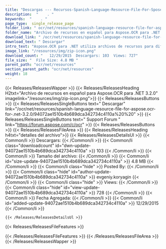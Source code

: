 ```yaml
---
title: "Descargas --- Recursos-Spanish-Language-Resource-File-For-Spose.OCRFor-.NET-3.2.0." 
description:  "    . " 
keywords:  "    . " 
page_type:  single_release_page
folder_link: " ocr/net/resources/spanish-language-resource-file-for-aspose.ocr-for-.net-3.2.0/"
folder_name: "Archivo de recursos en español para Aspose.OCR para .NET 3.2.0"
download_link: " /ocr/net/resources/spanish-language-resource-file-for-aspose.ocr-for-.net-3.2.0/94072ae1510b4b689dca342734c4110a"
download_text: " Descargar"
intro_text: "Aspose.OCR para .NET utiliza archivos de recursos para diferentes idiomas para realizar OCR o ..."
image_link: "/resources/img/zip-icon.png"
download_count: "   12/29/2015  Descargars: 103  Views: 727"
file_size: "  File Size: 4.8 MB "
parent_path: "ocr/net/resources"
section_parent_path: "ocr/net/resources"
weight: 18
---
```


{{< Releases/ReleasesWapper >}}
  {{< Releases/ReleasesHeading H2txt="Archivo de recursos en español para Aspose.OCR para .NET 3.2.0" imagelink="/resources/img/zip-icon.png">}}
  {{< Releases/ReleasesButtons >}}
    {{< Releases/ReleasesSingleButtons text=" Descargar" link="/ocr/net/resources/spanish-language-resource-file-for-aspose.ocr-for-.net-3.2.0/94072ae1510b4b689dca342734c4110a%20%20" >}}
    {{< Releases/ReleasesSingleButtons text=" Support Forum " link="https://forum.aspose.com/c/ocr" >}}
  {{< Releases/ReleasesButtons >}}
  {{< Releases/ReleasesFileArea >}}
    {{< Releases/ReleasesHeading h4txt="detalles del archivo">}}
    {{< Releases/ReleasesDetailsUl >}}
            {{< Common/li  >}} Descargars: {{< /Common/li >}} 
      {{< Common/li class="downloadcount" id="dwn-update-94072ae1510b4b689dca342734c4110a" >}} 103 {{< /Common/li >}} 
      {{< Common/li  >}} Tamaño del archivo: {{< /Common/li >}} 
      {{< Common/li id="size-update-94072ae1510b4b689dca342734c4110a" >}} 4.8 MB {{< /Common/li >}} 
      {{< Common/li  class="hide" >}} Posted By: {{< /Common/li >}} 
      {{< Common/li class="hide" id="author-update-94072ae1510b4b689dca342734c4110a" >}} evgeniy.koryagin {{< /Common/li >}} 
      {{< Common/li class="hide"  >}} Views: {{< /Common/li >}} 
      {{< Common/li class="hide" id="view-update-94072ae1510b4b689dca342734c4110a" >}} 728 {{< /Common/li >}} 
      {{< Common/li  >}} Fecha Agregada: {{< /Common/li >}} 
      {{< Common/li id="added-update-94072ae1510b4b689dca342734c4110a" >}} 12/29/2015 {{< /Common/li >}} 

    {{< /Releases/ReleasesDetailsUl >}}

  {{< Releases/ReleasesFileFeatures >}}
      
  {{< /Releases/ReleasesFileFeatures >}}
 {{< /Releases/ReleasesFileArea >}}
{{< /Releases/ReleasesWapper >}}



